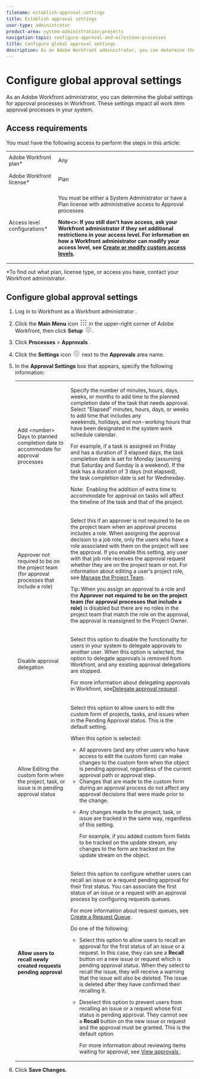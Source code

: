 ```yaml
---
filename: establish-approval-settings
title: Establish approval settings
user-type: administrator
product-area: system-administration;projects
navigation-topic: configure-approval-and-milestone-processes
title: Configure global approval settings
description: As an Adobe Workfront administrator, you can determine the global settings for approval processes in Workfront. These settings impact all work item approval processes in your system.
---
```


# Configure global approval settings

As an Adobe Workfront administrator, you can determine the global settings for approval processes in Workfront. These settings impact all work item approval processes in your system.

## Access requirements

You must have the following access to perform the steps in this article:

<table> 
 <col> 
 <col> 
 <tbody> 
  <tr> 
   <td role="rowheader">Adobe Workfront plan*</td> 
   <td> <p>Any</p> </td> 
  </tr> 
  <tr> 
   <td role="rowheader">Adobe Workfront license*</td> 
   <td> <p>Plan </p> </td> 
  </tr> 
  <tr> 
   <td role="rowheader">Access level configurations*</td> 
   <td> <p>You must be either a System Administrator or have a Plan license with administrative access to Approval processes</p> <p><b>Note<>: If you still don't have access, ask your Workfront administrator if they set additional restrictions in your access level. For information on how a Workfront administrator can modify your access level, see <a href="../../../administration-and-setup/add-users/configure-and-grant-access/create-modify-access-levels.md" class="MCXref xref">Create or modify custom access levels</a>.</p> </td> 
  </tr> 
 </tbody> 
</table>

&#42;To find out what plan, license type, or access you have, contact your Workfront administrator.

## Configure global approval settings

1. Log in to Workfront as a Workfront administrator . 
1. Click the **Main Menu** icon ![](assets/main-menu-icon.png) in the upper-right corner of Adobe Workfront, then click **Setup** ![](assets/gear-icon-settings.png).

1. Click **Processes** > **Approvals** .  

1. Click&nbsp;the **Settings** icon ![](assets/gear-icon-settings.png) next to the **Approvals** area name.   

1. In the **Approval Settings** box that appears, specify the following information:

   <table> 
    <col> 
    <col> 
    <tbody> 
     <tr> 
      <td role="rowheader">Add &lt;number&gt; Days to planned completion date to accommodate for approval processes</td> 
      <td> <p>Specify the number of minutes, hours, days, weeks, or months to add time to the planned completion date of the task that needs approval. Select "Elapsed" minutes, hours, days, or weeks to add time that includes any weekends,&nbsp;holidays, and non-working hours&nbsp;that have been designated in the system work schedule calendar.</p> <p>For example, if a task is assigned on Friday and&nbsp;has a duration of 3 elapsed days, the task completion date is set for&nbsp;Monday (assuming that Saturday and Sunday is a weekend). If the task has a duration of 3 days (not elapsed), the&nbsp;task completion date is set for Wednesday.<br><p>Note: &nbsp;Enabling the addition of extra time to accommodate&nbsp;for approval on tasks will affect the timeline of the task and that of the project.</p></p> </td> 
     </tr> 
     <tr> 
      <td role="rowheader">Approver not required to be on the project team (for approval processes that include a role)</td> 
      <td> <p>Select this if an approver is not required to be on the project team when an approval process includes a role. When assigning the approval decision to a job role, only the users who have a role associated with them on the project will see the approval. If you enable this setting, any user with that job role receives the approval request whether they are on the project team or not. For information about editing a user's project role, see <a href="../../../manage-work/projects/planning-a-project/manage-project-team.md" class="MCXref xref">Manage the Project Team</a>. </p> <p>Tip: When you assign an approval to a role and the <strong>Approver not required to be on the project team (for approval processes that include a role)</strong> is disabled but there are no roles in the project team that match the role on the approval, the approval is reassigned to the Project Owner. </p> </td> 
     </tr> 
     <tr> 
      <td role="rowheader">Disable approval delegation</td> 
      <td> <p>Select this option to disable the functionality for users in your system to delegate approvals to another user. When this option is selected, the option to delegate approvals is removed from Workfront, and any existing approval delegations are stopped.</p> <p>For more information about delegating approvals in Workfront, see<a href="../../../review-and-approve-work/manage-approvals/delegate-approval-requests.md" class="MCXref xref">Delegate approval request</a> .</p> </td> 
     </tr> 
     <tr> 
      <td role="rowheader">Allow Editing the custom form when the project, task, or issue is in pending approval status</td> 
      <td> <p>Select this option&nbsp;to&nbsp;allow users to edit the custom form of projects, tasks, and issues when in the Pending Approval status. This is the default setting.<br></p> <p>When this option is selected:</p> 
       <ul> 
        <li>All approvers (and any other users who have access to edit the custom form) can make changes to the custom form when the object is pending approval, regardless of the current approval path or approval step.</li> 
        <li>Changes that are made to the custom form during an approval process do not affect any approval decisions that were made prior to the change.</li> 
        <li> <p>Any changes made to the project, task, or issue are tracked in the same way, regardless of this setting. <br></p> <p>For example, if you added custom form fields to be tracked on the update stream, any changes to the form are tracked on the update stream on the object.</p> </li> 
       </ul> </td> 
     </tr> 
     <tr> 
      <td role="rowheader"><strong>Allow users to recall newly created requests pending approval</strong> </td> 
      <td> <p>Select this option to configure whether users can recall an issue or a request pending approval for their first status.&nbsp;You can associate the first status of an issue or a request with an approval process by configuring requests queues. <br></p> <p>For more information about request queues, see <a href="../../../manage-work/requests/create-and-manage-request-queues/create-request-queue.md" class="MCXref xref">Create a Request Queue</a>.</p> <p>Do one of the following:</p> 
       <ul> 
        <li>Select this option to allow users to recall an approval for the first status of an issue or a request. In this case, they can see a <strong>Recall</strong> button on a new issue or request which is pending approval status. When they select to recall the issue, they will receive a warning that the issue will also be deleted. The issue is deleted after they have confirmed their recalling it.&nbsp;</li> 
        <li> <p>Deselect this option to prevent users from recalling an issue or a request whose first status is pending approval. They cannot see a <strong>Recall</strong> button on the new issue or request and the approval must be granted. This is the default option.</p> <p>For more information about reviewing items waiting for approval, see <a href="../../../review-and-approve-work/manage-approvals/view-approvals.md" class="MCXref xref">View approvals </a>.</p> </li> 
       </ul> </td> 
     </tr> 
    </tbody> 
   </table>

1. Click **Save Changes.**&nbsp;

